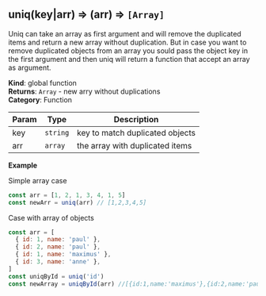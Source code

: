<a name="uniq"></a>

## uniq(key|arr) ⇒ (arr) ⇒ <code>[Array]</code>

Uniq can take an array as first argument and will remove the duplicated items and return a new array without duplication. But in case you want to remove duplicated objects from an array you sould pass the object key in the first argument and then uniq will return a function that accept an array as argument.

**Kind**: global function\
**Returns**: <code>Array</code> - new arry without duplications\
**Category**: Function

| Param | Type                | Description                     |
| ----- | ------------------- | ------------------------------- |
| key   | <code>string</code> | key to match duplicated objects |
| arr   | <code>array</code>  | the array with duplicated items |

**Example**

Simple array case

```js
const arr = [1, 2, 1, 3, 4, 1, 5]
const newArr = uniq(arr) // [1,2,3,4,5]
```

Case with array of objects

```js
const arr = [
  { id: 1, name: 'paul' },
  { id: 2, name: 'paul' },
  { id: 1, name: 'maximus' },
  { id: 3, name: 'anne' },
]
const uniqById = uniq('id')
const newArray = uniqById(arr) //[{id:1,name:'maximus'},{id:2,name:'paul'}{id:3,name:'anne'}]
```
